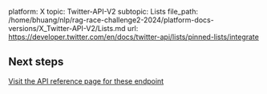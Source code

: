 platform: X
topic: Twitter-API-V2
subtopic: Lists
file_path: /home/bhuang/nlp/rag-race-challenge2-2024/platform-docs-versions/X_Twitter-API-V2/Lists.md
url: https://developer.twitter.com/en/docs/twitter-api/lists/pinned-lists/integrate

## Next steps

[Visit the API reference page for these endpoint](https://developer.twitter.com/en/docs/twitter-api/lists/pinned-lists/api-reference "Visit the API reference page for these endpoint")